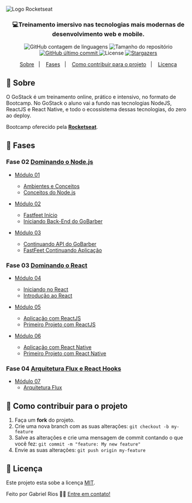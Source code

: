 ![Logo Rocketseat](https://camo.githubusercontent.com/d25397e9df01fe7882dcc1cbc96bdf052ffd7d0c/68747470733a2f2f73746f726167652e676f6f676c65617069732e636f6d2f676f6c64656e2d77696e642f626f6f7463616d702d676f737461636b2f6865616465722d6465736166696f732e706e67)

<h3 align="center">
  💻<strong>Treinamento imersivo</strong> nas tecnologias mais modernas de desenvolvimento web e mobile.
</h3>

<p align="center">
   <img alt="GitHub contagem de linguagens" src="https://img.shields.io/github/languages/count/grioos/bootcamp-gostack-old-version?color=663399&style=flat-square">

   <img alt="Tamanho do repositório" src="https://img.shields.io/github/repo-size/grioos/bootcamp-gostack-old-version?color=6AFDEF&style=flat-square">

   <a href="https://github.com/grioos/README-bootcamp-gostack-old-version/commits/master">
       <img alt="GitHub último commit" src="https://img.shields.io/github/last-commit/grioos/bootcamp-gostack-old-version?color=8F8F8F&style=flat-square">
   </a>
    
   <img alt="License" src="https://img.shields.io/github/license/grioos/bootcamp-gostack-old-version?color=72EF36&style=flat-square">
   
  <a href="https://github.com/grioos/bootcamp-gostack-old-version/stargazers">
   <img alt="Stargazers" src="https://img.shields.io/github/stars/grioos/bootcamp-gostack-old-version?style=social">
  </a>
</p>

<p align="center">
  <a href="#book-sobre">Sobre</a>&nbsp;&nbsp;&nbsp;|&nbsp;&nbsp;&nbsp;
  <a href="#open_file_folder-fases">Fases</a>&nbsp;&nbsp;&nbsp;|&nbsp;&nbsp;&nbsp;
  <a href="#muscle-como-contribuir-para-o-projeto">Como contribuir para o projeto</a>&nbsp;&nbsp;&nbsp;|&nbsp;&nbsp;&nbsp;
  <a href="#pencil-licença">Licença</a>
</p>

## :book: Sobre
O GoStack é um treinamento online, prático e intensivo, no formato de Bootcamp.
No GoStack o aluno vai a fundo nas tecnologias NodeJS, ReactJS e React Native, e todo o ecossistema dessas tecnologias, do zero ao deploy. 

Bootcamp oferecido pela **[Rocketseat](https://rocketseat.com.br/)**.
 
## :open_file_folder: Fases

### Fase 02 [Dominando o Node.js](https://github.com/grioos/bootcamp-gostack-old-version/tree/master/dominando-nodejs)

-   [Módulo 01](https://github.com/grioos/bootcamp-gostack-old-version/tree/master/dominando-nodejs/modulo01)
    -   [Ambientes e Conceitos](https://github.com/grioos/bootcamp-gostack-old-version/tree/master/dominando-nodejs/modulo01/ambiente-conceitos)
    -   [Conceitos do Node.js](https://github.com/grioos/bootcamp-gostack-old-version/tree/master/dominando-nodejs/modulo01/conceitos-nodejs)
    
-   [Módulo 02](https://github.com/grioos/bootcamp-gostack-old-version/tree/master/dominando-nodejs/modulo02)
    -   [Fastfeet Início](https://github.com/grioos/bootcamp-gostack-old-version/tree/master/dominando-nodejs/modulo02/fastfeet-inicio)
    -   [Iniciando Back-End do GoBarber](https://github.com/grioos/bootcamp-gostack-old-version/tree/master/dominando-nodejs/modulo02/iniciando-backend-gobarber)
    
-   [Módulo 03](https://github.com/grioos/bootcamp-gostack-old-version/tree/master/dominando-nodejs/modulo03)
    -   [Continuando API do GoBarber](https://github.com/grioos/bootcamp-gostack-old-version/tree/master/dominando-nodejs/modulo03/continuando-api-gobarber)
    -   [FastFeet Continuando Aplicação](https://github.com/grioos/bootcamp-gostack-old-version/tree/master/dominando-nodejs/modulo03/fastfeet-continuando)
    

### Fase 03 [Dominando o React](https://github.com/grioos/bootcamp-gostack-old-version/tree/master/dominando-react)

-   [Módulo 04](https://github.com/grioos/bootcamp-gostack-old-version/tree/master/dominando-react/modulo04)
    -   [Iniciando no React](https://github.com/grioos/bootcamp-gostack-old-version/tree/master/dominando-react/modulo04/iniciando-react)
    -   [Introdução ao React](https://github.com/grioos/bootcamp-gostack-old-version/tree/master/dominando-react/modulo04/introducao-react)
    
-   [Módulo 05](https://github.com/grioos/bootcamp-gostack-old-version/tree/master/dominando-react/modulo05)
    -   [Aplicação com ReactJS](https://github.com/grioos/bootcamp-gostack-old-version/tree/master/dominando-react/modulo05/desafio)
    -   [Primeiro Projeto com ReactJS](https://github.com/grioos/bootcamp-gostack-old-version/tree/master/dominando-react/modulo05/primeiro-projeto-react)
    
-   [Módulo 06](https://github.com/grioos/bootcamp-gostack-old-version/tree/master/dominando-react/modulo06)
    -   [Aplicação com React Native](https://github.com/grioos/bootcamp-gostack-old-version/tree/master/dominando-react/modulo06/desafio)
    -   [Primeiro Projeto com React Native](https://github.com/grioos/bootcamp-gostack-old-version/tree/master/dominando-react/modulo06/primeiro-projeto-react-native)
    
### Fase 04 [Arquitetura Flux e React Hooks](https://github.com/grioos/bootcamp-gostack-old-version/tree/master/flux-hooks) 
   
-   [Módulo 07](https://github.com/grioos/bootcamp-gostack-old-version/tree/master/flux-hooks/modulo07)
    -   [Arquitetura Flux](https://github.com/grioos/bootcamp-gostack-old-version/tree/master/flux-hooks/modulo07/arquitetura-flux)

    
## :muscle: Como contribuir para o projeto

1. Faça um **fork** do projeto.
2. Crie uma nova branch com as suas alterações: `git checkout -b my-feature`
3. Salve as alterações e crie uma mensagem de commit contando o que você fez: `git commit -m "feature: My new feature"`
4. Envie as suas alterações: `git push origin my-feature`


## :pencil: Licença

Este projeto esta sobe a licença [MIT](./LICENSE).

Feito por Gabriel Rios 👋🏻 [Entre em contato!](https://www.linkedin.com/in/grioos/)
